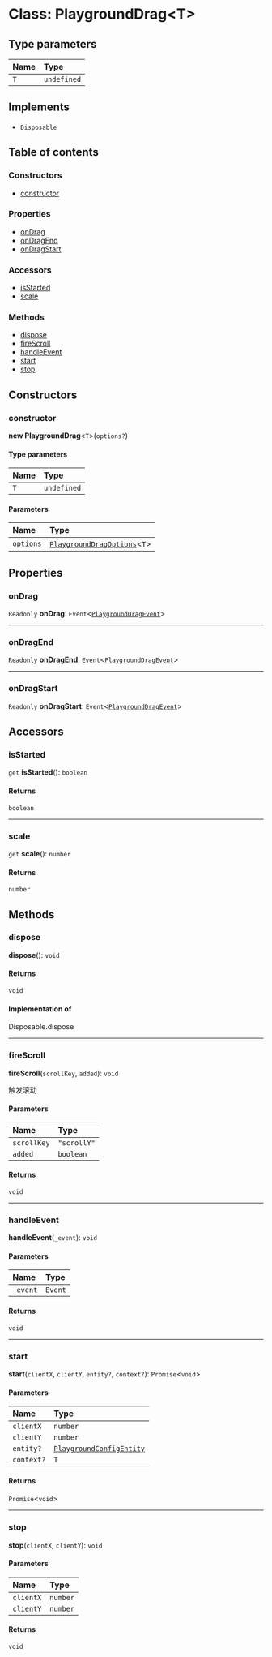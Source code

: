 # Class: PlaygroundDrag\<T>

## Type parameters

| Name | Type |
| :------ | :------ |
| `T` | `undefined` |

## Implements

* `Disposable`

## Table of contents

### Constructors

* [constructor](/en/auto-docs/core/classes/PlaygroundDrag-1.md#constructor)

### Properties

* [onDrag](/en/auto-docs/core/classes/PlaygroundDrag-1.md#ondrag)
* [onDragEnd](/en/auto-docs/core/classes/PlaygroundDrag-1.md#ondragend)
* [onDragStart](/en/auto-docs/core/classes/PlaygroundDrag-1.md#ondragstart)

### Accessors

* [isStarted](/en/auto-docs/core/classes/PlaygroundDrag-1.md#isstarted)
* [scale](/en/auto-docs/core/classes/PlaygroundDrag-1.md#scale)

### Methods

* [dispose](/en/auto-docs/core/classes/PlaygroundDrag-1.md#dispose)
* [fireScroll](/en/auto-docs/core/classes/PlaygroundDrag-1.md#firescroll)
* [handleEvent](/en/auto-docs/core/classes/PlaygroundDrag-1.md#handleevent)
* [start](/en/auto-docs/core/classes/PlaygroundDrag-1.md#start)
* [stop](/en/auto-docs/core/classes/PlaygroundDrag-1.md#stop)

## Constructors

### constructor

**new PlaygroundDrag**<`T`>(`options?`)

#### Type parameters

| Name | Type |
| :------ | :------ |
| `T` | `undefined` |

#### Parameters

| Name | Type |
| :------ | :------ |
| `options` | [`PlaygroundDragOptions`](/en/auto-docs/core/interfaces/PlaygroundDragOptions.md)<`T`> |

## Properties

### onDrag

`Readonly` **onDrag**: `Event`<[`PlaygroundDragEvent`](/en/auto-docs/core/interfaces/PlaygroundDragEvent.md)>

***

### onDragEnd

`Readonly` **onDragEnd**: `Event`<[`PlaygroundDragEvent`](/en/auto-docs/core/interfaces/PlaygroundDragEvent.md)>

***

### onDragStart

`Readonly` **onDragStart**: `Event`<[`PlaygroundDragEvent`](/en/auto-docs/core/interfaces/PlaygroundDragEvent.md)>

## Accessors

### isStarted

`get` **isStarted**(): `boolean`

#### Returns

`boolean`

***

### scale

`get` **scale**(): `number`

#### Returns

`number`

## Methods

### dispose

**dispose**(): `void`

#### Returns

`void`

#### Implementation of

Disposable.dispose

***

### fireScroll

**fireScroll**(`scrollKey`, `added`): `void`

触发滚动

#### Parameters

| Name | Type |
| :------ | :------ |
| `scrollKey` | `"scrollY"` | `"scrollX"` |
| `added` | `boolean` |

#### Returns

`void`

***

### handleEvent

**handleEvent**(`_event`): `void`

#### Parameters

| Name | Type |
| :------ | :------ |
| `_event` | `Event` |

#### Returns

`void`

***

### start

**start**(`clientX`, `clientY`, `entity?`, `context?`): `Promise`<`void`>

#### Parameters

| Name | Type |
| :------ | :------ |
| `clientX` | `number` |
| `clientY` | `number` |
| `entity?` | [`PlaygroundConfigEntity`](/en/auto-docs/core/classes/PlaygroundConfigEntity.md) |
| `context?` | `T` |

#### Returns

`Promise`<`void`>

***

### stop

**stop**(`clientX`, `clientY`): `void`

#### Parameters

| Name | Type |
| :------ | :------ |
| `clientX` | `number` |
| `clientY` | `number` |

#### Returns

`void`
